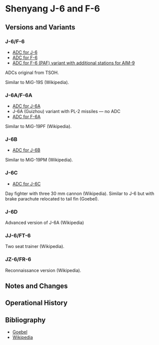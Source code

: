 # Shenyang J-6 and F-6

## Versions and Variants

### J-6/F-6

- [ADC for J-6](Shenyang%20J-6.json)
- [ADC for F-6](Shenyang%20F-6.json)
- [ADC for F-6 (PAF) variant with additional stations for AIM-9](Shenyang%20F-6%20(PAF).json)

ADCs original from TSOH.

Similar to MiG-19S (Wikipedia).

### J-6A/F-6A

- [ADC for J-6A](Shenyang%20J-6A.json)
- J-6A (Guizhou) variant with PL-2 missiles — no ADC
- [ADC for F-6A](Shenyang%20F-6A.json)

Similar to MiG-19PF (Wikipedia).

### J-6B

- [ADC for J-6B](Shenyang%20J-6B.json)

Similar to MiG-19PM (Wikipedia).

### J-6C

- [ADC for J-6C](Shenyang%20J-6C.json)

Day fighter with three 30 mm cannon (Wikipedia). Similar to J-6 but with brake parachute relocated to tail fin (Goebel).

### J-6D

Advanced version of J-6A (Wikipedia)

### JJ-6/FT-6

Two seat trainer (Wikipedia).

### JZ-6/FR-6

Reconnaissance version (Wikipedia).

## Notes and Changes

## Operational History

## Bibliography

- [Goebel](https://www.airvectors.net/avmig15_3.html#m5)
- [Wikipedia](https://en.wikipedia.org/wiki/Shenyang_J-6)
